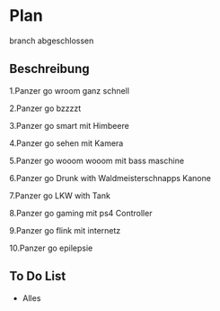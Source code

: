 <h1>Plan</h1>
branch abgeschlossen
<h2>Beschreibung</h2><p>
  1.Panzer go wroom ganz schnell <p>
  2.Panzer go bzzzzt<p>
  3.Panzer go smart mit Himbeere<p>
  4.Panzer go sehen mit Kamera<p>
  5.Panzer go wooom wooom mit bass maschine<p>
  6.Panzer go Drunk with Waldmeisterschnapps Kanone<p>
  7.Panzer go LKW with Tank<p>
  8.Panzer go gaming mit ps4 Controller<p>
  9.Panzer go flink mit internetz<p>
  10.Panzer go epilepsie<p>
<h2>To Do List</h2>
<ul>
  <li>Alles</li>
</ul>
